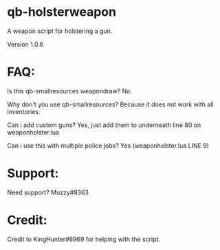 # qb-holsterweapon
A weapon script for holstering a gun.

Version 1.0.6

# FAQ:

Is this qb-smallresources weapondraw? No.

Why don't you use qb-smallresources? Because it does not work with all inventories.

Can i add custom guns? Yes, just add them to underneath line 80 on weaponholster.lua

Can i use this with multiple police jobs? Yes (weaponholster.lua LINE 9)

# Support:

Need support? Muzzy#8363

# Credit:

Credit to KingHunter#6969 for helping with the script.
